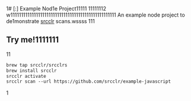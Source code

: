 1# [:] Example Nod1e Project11111
11111112
w11111111111111111111111111111111111111111111111111
An example node project to de1monstrate [srcclr](https://www.src1lr.com) scans.wssss
111
## Try me!1111111
11
```1
brew tap srcclr/srcclrs
brew install srcclr
srcclr activate
srcclr scan --url https://github.com/srcclr/example-javascript
```
1
